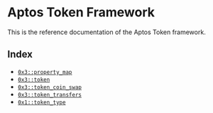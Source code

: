 
<a name="@Aptos_Token_Framework_0"></a>

# Aptos Token Framework


This is the reference documentation of the Aptos Token framework.


<a name="@Index_1"></a>

## Index


-  [`0x3::property_map`](property_map.md#0x3_property_map)
-  [`0x3::token`](token.md#0x3_token)
-  [`0x3::token_coin_swap`](token_coin_swap.md#0x3_token_coin_swap)
-  [`0x3::token_transfers`](token_transfers.md#0x3_token_transfers)
-  [`0x1::token_type`](token_type.md#0x1_token_type)


[move-book]: https://move-language.github.io/move/introduction.html
